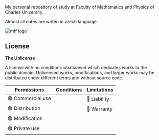 My personal repository of study at Faculty of Mathematics and Physics of Charles University.

Almost all notes are writen in czech language.

![mff logo](https://www.mff.cuni.cz/data/web/obsah-puvodni/fakulta/symboly/logotyp_fakulty_rgb2.png)

## License
**The Unlicense**

A license with no conditions whatsoever which dedicates works to the public domain. Unlicensed works, modifications, and larger works may be distributed under different terms and without source code.

| Permissions      | Conditions | Limitations |
|------------------|------------|-------------|
| 🟢 Commercial use |            | 🔴 Liability   |
| 🟢 Distribution     |            | 🔴 Warranty    |
| 🟢 Modification     |            |             |
| 🟢 Private use      |            |             |
